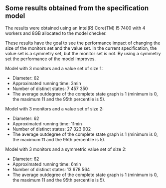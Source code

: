 ## Some results obtained from the specification model

The results were obtained using an Intel(R) Core(TM) I5 7400 with 4 workers and 8GB allocated to the model checker.

These results have the goal to see the performance impact of changing the size of the monitors set and the value set.
In the current specification, the value set is a symmetry set, but the monitor set is not. By using a symmetry set the performance of the model improves.

Model with 3 monitors and a value set of size 1:
* Diameter: 62
* Approximated running time: 3min
* Number of distinct states: 7 457 350
* The average outdegree of the complete state graph is 1 (minimum is 0, the maximum 11 and the 95th percentile is 5).

<!-- ![](version-1-3m-1v.png) -->

Model with 3 monitors and a value set of size 2:
* Diameter: 62
* Approximated running time: 11min
* Number of distinct states: 27 323 902
* The average outdegree of the complete state graph is 1 (minimum is 0, the maximum 11 and the 95th percentile is 5).

<!-- ![](version-1-3m-2v.png) -->

Model with 3 monitors and a symmetric value set of size 2:
* Diameter: 62
* Approximated running time: 6min
* Number of distinct states: 13 678 564
* The average outdegree of the complete state graph is 1 (minimum is 0, the maximum 11 and the 95th percentile is 5).
